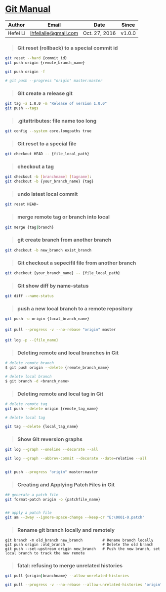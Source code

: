 **[Git Manual](https://git-scm.com/docs/user-manual.html "Git Documentation")**
====



Author    |    Email    |    Date     |    Since    |
----------|-------------|-------------|-------------|
Hefei Li  |lhfeilaile@gmail.com| Oct. 27, 2016      |     v1.0.0  |


>### Git reset (rollback) to a special commit id

```sh
git reset --hard {commit_id}
git push origin {remote_branch_name}

git push origin -f

# git push --progress "origin" master:master
```


>### Git create a release git 

```sh
git tag -a 1.0.0 -m "Release of version 1.0.0"
git push --tags
```

>### .gitattributes: file name too long

```sh
git config --system core.longpaths true
```

>### Git reset to a special file 

```sh
git checkout HEAD -- {file_local_path}
```

>### checkout a tag

```sh
git checkout -b [branchname] [tagname]:
git checkout -b {your_branch_name} {tag}
```

>### undo latest local commit

```sh
git reset HEAD~
```

>### merge remote tag or branch into local

```sh
git merge {tag|branch}
```

>### git create branch from another branch

```sh
git checkout -b new_branch exist_branch
```

>### Git checkout a sepecifil  file from another branch

```sh
git checkout {your_branch_name} -- {file_local_path}
```

>### Git show diff by name-status

```sh
git diff --name-status 
```

>### push a new local branch to a remote repository

```sh
git push -u origin {local_branch_name}
```

>####

```sh
git pull --progress -v --no-rebase "origin" master
```

>####

```sh
git log -p --{file_name}
```

>### Deleting remote and local branches in Git

```sh
# delete remote branch
$ git push origin --delete {remote_branch_name}

# delete local branch
$ git branch -d <branch_name>
```

>### Deleting remote and local tag in Git

```sh
# delete remote tag
git push --delete origin {remote_tag_name}

# delete local tag

git tag --delete {local_tag_name}
```

>### Show Git reversion graphs

```sh
git log --graph --oneline --decorate --all

git log --graph --abbrev-commit --decorate --date=relative --all
```

>## 

```sh
git push --progress "origin" master:master
```

>### Creating and Applying Patch Files in Git

```sh
## generate a patch file
git format-patch origin -o {patchfile_name}


## apply a patch file
git am --3way --ignore-space-change --keep-cr "E:\0001-0.patch"
```

>### Rename git branch locally and remotely

```
git branch -m old_branch new_branch         # Rename branch locally    
git push origin :old_branch                 # Delete the old branch    
git push --set-upstream origin new_branch   # Push the new branch, set local branch to track the new remote
```

> ### fatal: refusing to merge unrelated histories

```sh
git pull {origin|branchname} --allow-unrelated-histories
```



```sh
git pull --progress -v --no-rebase --allow-unrelated-histories "origin"
```

